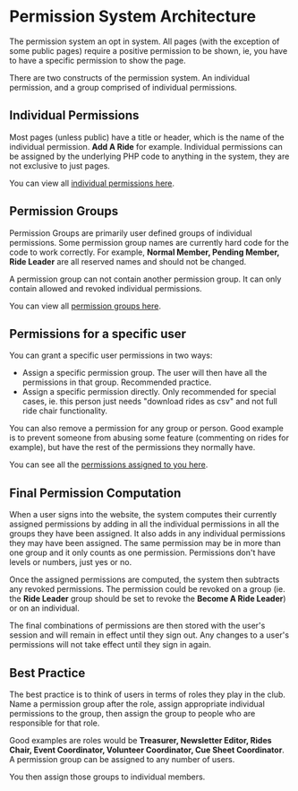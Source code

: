 # Permission System Architecture

The permission system an opt in system. All pages (with the exception of some public pages) require a positive permission to be shown, ie, you have to have a specific permission to show the page.

There are two constructs of the permission system.  An individual permission, and a group comprised of individual permissions.

## Individual Permissions

Most pages (unless public) have a title or header, which is the name of the individual permission.  **Add A Ride** for example. Individual permissions can be assigned by the underlying PHP code to anything in the system, they are not exclusive to just pages.

You can view all [individual permissions here](/Admin/allPermissions).

## Permission Groups

Permission Groups are primarily user defined groups of individual permissions.  Some permission group names are currently hard code for the code to work correctly.  For example, **Normal Member, Pending Member, Ride Leader** are all reserved names and should not be changed.

A permission group can not contain another permission group. It can only contain allowed and revoked individual permissions.

You can view all [permission groups here](/Admin/permissionGroups).

## Permissions for a specific user

You can grant a specific user permissions in two ways:

 * Assign a specific permission group.  The user will then have all the permissions in that group.  Recommended practice.
 * Assign a specific permission directly. Only recommended for special cases, ie. this person just needs "download rides as csv" and not full ride chair functionality.

You can also remove a permission for any group or person.  Good example is to prevent someone from abusing some feature (commenting on rides for example), but have the rest of the permissions they normally have.

You can see all the [permissions assigned to you here](/Admin/myPermissions).

## Final Permission Computation

When a user signs into the website, the system computes their currently assigned permissions by adding in all the individual permissions in all the groups they have been assigned.  It also adds in any individual permissions they may have been assigned.  The same permission may be in more than one group and it only counts as one permission. Permissions don't have levels or numbers, just yes or no.

Once the assigned permissions are computed, the system then subtracts any revoked permissions.  The permission could be revoked on a group (ie. the **Ride Leader** group should be set to revoke the **Become A Ride Leader**) or on an individual.

The final combinations of permissions are then stored with the user's session and will remain in effect until they sign out.  Any changes to a user's permissions will not take effect until they sign in again.

## Best Practice

The best practice is to think of users in terms of roles they play in the club. Name a permission group after the role, assign appropriate individual permissions to the group, then assign the group to people who are responsible for that role.

Good examples are roles would be **Treasurer, Newsletter Editor, Rides Chair, Event Coordinator, Volunteer Coordinator, Cue Sheet Coordinator**.  A permission group can be assigned to any number of users.

You then assign those groups to individual members.

